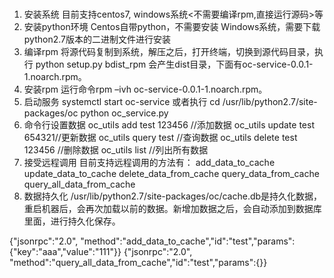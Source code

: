 #
1.	安装系统
目前支持centos7, windows系统<不需要编译rpm,直接运行源码>等
2.	安装python环境
Centos自带python，不需要安装
Windows系统，需要下载python2.7版本的二进制文件进行安装
3.	编译rpm
将源代码复制到系统，解压之后，打开终端，切换到源代码目录，执行 python setup.py bdist_rpm 会产生dist目录，下面有oc-service-0.0.1-1.noarch.rpm。
4.	安装rpm
运行命令rpm –ivh oc-service-0.0.1-1.noarch.rpm。
5.	启动服务
systemctl start oc-service
或者执行
cd /usr/lib/python2.7/site-packages/oc
python oc_service.py
6.	命令行设置数据
oc_utils add test 123456   //添加数据
oc_utils update test 654321//更新数据
oc_utils query  test       //查询数据
oc_utils delete test 123456    //删除数据
oc_utils list              //列出所有数据
7.	接受远程调用
目前支持远程调用的方法有：
add_data_to_cache
update_data_to_cache
delete_data_from_cache
query_data_from_cache
query_all_data_from_cache
8.	数据持久化
/usr/lib/python2.7/site-packages/oc/cache.db是持久化数据， 重启机器后，会再次加载以前的数据。新增加数据之后，会自动添加到数据库里面，进行持久化保存。

{"jsonrpc":"2.0", "method":"add_data_to_cache","id":"test","params":{"key":"aaa","value":"111"}} 
{"jsonrpc":"2.0", "method":"query_all_data_from_cache","id":"test","params":{}} 

